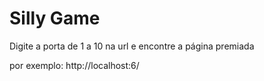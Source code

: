 # Silly Game
 Digite a porta de 1 a 10 na url e encontre a página premiada

 por exemplo: http://localhost:6/
